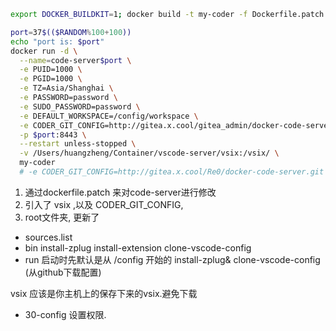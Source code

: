 ```bash
export DOCKER_BUILDKIT=1; docker build -t my-coder -f Dockerfile.patch .

port=37$(($RANDOM%100+100))
echo "port is: $port"
docker run -d \
  --name=code-server$port \
  -e PUID=1000 \
  -e PGID=1000 \
  -e TZ=Asia/Shanghai \
  -e PASSWORD=password \
  -e SUDO_PASSWORD=password \
  -e DEFAULT_WORKSPACE=/config/workspace \
  -e CODER_GIT_CONFIG=http://gitea.x.cool/gitea_admin/docker-code-server_pr1.git \
  -p $port:8443 \
  --restart unless-stopped \
  -v /Users/huangzheng/Container/vscode-server/vsix:/vsix/ \
  my-coder
  # -e CODER_GIT_CONFIG=http://gitea.x.cool/Re0/docker-code-server.git \
```

1. 通过dockerfile.patch 来对code-server进行修改
2. 引入了 vsix ,以及 CODER_GIT_CONFIG,
3. root文件夹, 更新了
* sources.list
* bin
  install-zplug
  install-extension
  clone-vscode-config
* run
启动时先默认是从 /config 开始的
install-zplug&
clone-vscode-config (从github下载配置)

vsix 应该是你主机上的保存下来的vsix.避免下载
* 30-config
设置权限.



